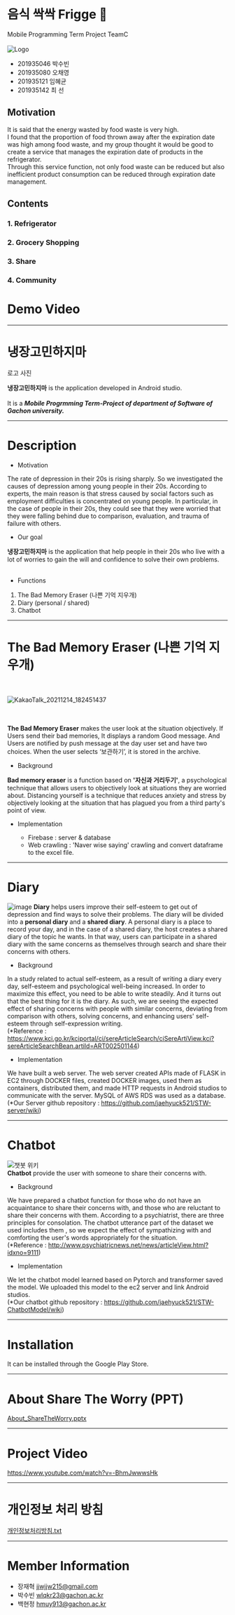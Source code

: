 # 음식 싹싹 Frigge 🥙
Mobile Programming Term Project TeamC <br><br>
![Logo](https://user-images.githubusercontent.com/96913056/173311744-a3eb35f7-8fc3-44ea-a5a5-6f82a70f83cd.png) <br>

* 201935046 박수빈 <br>
* 201935080 오채영 <br>
* 201935121 임혜균 <br>
* 201935142 최  선 <br>

## Motivation
It is said that the energy wasted by food waste is very high. <br>
I found that the proportion of food thrown away after the expiration date was high among food waste, and my group thought it would be good to create a service that manages the expiration date of products in the refrigerator. <br>
Through this service function, not only food waste can be reduced but also inefficient product consumption can be reduced through expiration date management.

## Contents
### 1. Refrigerator

### 2. Grocery Shopping

### 3. Share

### 4. Community


# Demo Video


***
# 냉장고민하지마

로고 사진

**냉장고민하지마** is the application developed in Android studio.<br><br>
It is a **_Mobile Progrmming Term-Project of department of Software of Gachon university._**<br>
***
# Description

* Motivation

The rate of depression in their 20s is rising sharply. So we investigated the causes of depression among young people in their 20s. According to experts, the main reason is that stress caused by social factors such as employment difficulties is concentrated on young people. In particular, in the case of people in their 20s, they could see that they were worried that they were falling behind due to comparison, evaluation, and trauma of failure with others.

* Our goal

**냉장고민하지마** is the application that help people in their 20s who live with a lot of worries to gain the will and confidence to solve their own problems.<br><br>

* Functions

1. The Bad Memory Eraser (나쁜 기억 지우개)
2. Diary (personal / shared)
3. Chatbot

***
# The Bad Memory Eraser (나쁜 기억 지우개)
<br><br>
![KakaoTalk_20211214_182451437](https://user-images.githubusercontent.com/94924853/145970540-31c77f50-1800-4c21-ab9f-49ac483f2ac8.jpg)<br><br><br>

**The Bad Memory Eraser** makes the user look at the situation objectively.
If Users send their bad memories, It displays a random Good message. And Users are notified by push message at the day user set and have two choices. When the user selects ‘보관하기’, it is stored in the archive. 

* Background

**Bad memory eraser** is a function based on **'자신과 거리두기'**, a psychological technique that allows users to objectively look at situations they are worried about. Distancing yourself is a technique that reduces anxiety and stress by objectively looking at the situation that has plagued you from a third party's point of view.

* Implementation

   * Firebase : server & database
   * Web crawling : 'Naver wise saying' crawling and convert dataframe to the excel file.

***
# Diary
![image](https://user-images.githubusercontent.com/94924853/145975927-e1431716-aae3-4425-96d4-0f7b290e0c8e.png)
**Diary** helps users improve their self-esteem to get out of depression and find ways to solve their problems.
The diary will be divided into a **personal diary** and a **shared diary**. A personal diary is a place to record your day, and in the case of a shared diary, the host creates a shared diary of the topic he wants. In that way, users can participate in a shared diary with the same concerns as themselves through search and share their concerns with others.

* Background

In a study related to actual self-esteem, as a result of writing a diary every day, self-esteem and psychological well-being increased. In order to maximize this effect, you need to be able to write steadily. And it turns out that the best thing for it is the diary. As such, we are seeing the expected effect of sharing concerns with people with similar concerns, deviating from comparison with others, solving concerns, and enhancing users' self-esteem through self-expression writing.<br>
(*Reference : https://www.kci.go.kr/kciportal/ci/sereArticleSearch/ciSereArtiView.kci?sereArticleSearchBean.artiId=ART002501144)

* Implementation

We have built a web server. The web server created APIs made of FLASK in EC2 through DOCKER files, created DOCKER images, used them as containers, distributed them, and made HTTP requests in Android studios to communicate with the server.  MySQL of AWS RDS was used as a database.<br>
(*Our Server github repository : https://github.com/jaehyuck521/STW-server/wiki)

***
# Chatbot
![챗봇 위키](https://user-images.githubusercontent.com/94924853/170637334-d7082526-1266-47e6-badf-53932b5b1b74.png)<br>
**Chatbot** provide the user with someone to share their concerns with.


* Background

We have prepared a chatbot function for those who do not have an acquaintance to share their concerns with, and those who are reluctant to share their concerns with them. According to a psychiatrist, there are three principles for consolation. The chatbot utterance part of the dataset we used includes them , so we expect the effect of sympathizing with and comforting the user's words appropriately for the situation.<br>
(*Reference : http://www.psychiatricnews.net/news/articleView.html?idxno=9111)

* Implementation

We let the chatbot model learned based on Pytorch and transformer saved the model. We uploaded this model to the ec2 server and link Android studios. <br>
(*Our chatbot github repository : https://github.com/jaehyuck521/STW-ChatbotModel/wiki)

***

# Installation

It can be installed through the Google Play Store.

***
# About Share The Worry (PPT)

[About_ShareTheWorry.pptx](https://github.com/parksubin1313/STW/files/8784262/About_ShareTheWorry.pptx)

***
# Project Video

https://www.youtube.com/watch?v=-BhmJwwwsHk

***
# 개인정보 처리 방침

[개인정보처리방침.txt](https://github.com/parksubin1313/STW/files/8784279/default.txt)

***
# Member Information

- 장재혁 jjwjjw215@gmail.com
- 박수빈 wlqkr23@gachon.ac.kr
- 백현정 hmuy913@gachon.ac.kr
